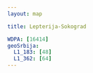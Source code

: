 ```yaml
---
layout: map

title: Lepterija-Sokograd

WDPA: [16414]
geoSrbija:
  L1_183: [48]
  L1_362: [64]
---
```

